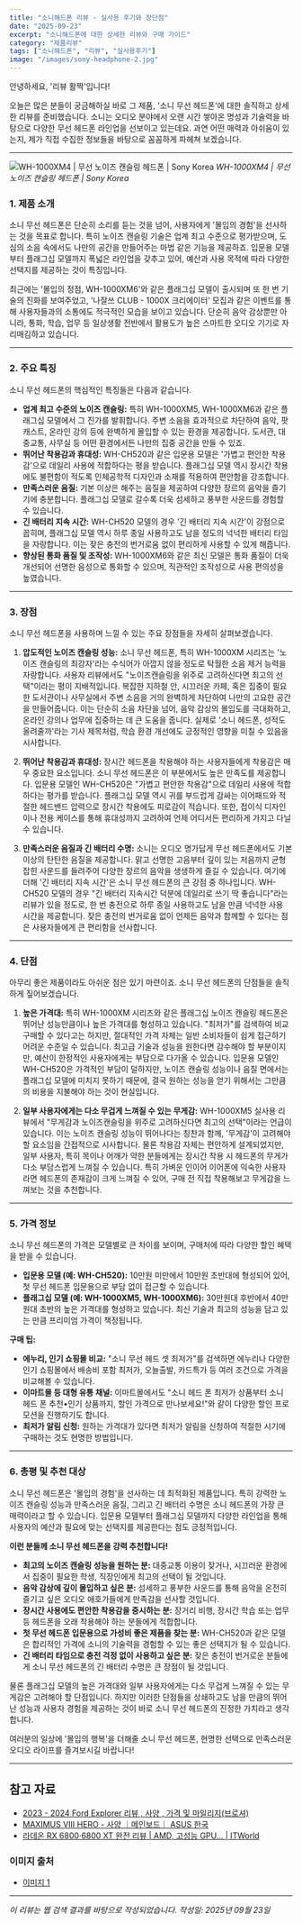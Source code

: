 ```yaml
---
title: "소니해드폰 리뷰 - 실사용 후기와 장단점"
date: "2025-09-23"
excerpt: "소니해드폰에 대한 상세한 리뷰와 구매 가이드"
category: "제품리뷰"
tags: ["소니해드폰", "리뷰", "실사용후기"]
image: "/images/sony-headphone-2.jpg"
---
```


안녕하세요, '리뷰 활짝'입니다!

오늘은 많은 분들이 궁금해하실 바로 그 제품, '소니 무선 헤드폰'에 대한 솔직하고 상세한 리뷰를 준비했습니다. 소니는 오디오 분야에서 오랜 시간 쌓아온 명성과 기술력을 바탕으로 다양한 무선 헤드폰 라인업을 선보이고 있는데요. 과연 어떤 매력과 아쉬움이 있는지, 제가 직접 수집한 정보들을 바탕으로 꼼꼼하게 파헤쳐 보겠습니다.

---

![WH-1000XM4 | 무선 노이즈 캔슬링 헤드폰 | Sony Korea](/images/sony-headphone-2.jpg)
_WH-1000XM4 | 무선 노이즈 캔슬링 헤드폰 | Sony Korea_

### 1. 제품 소개

소니 무선 헤드폰은 단순히 소리를 듣는 것을 넘어, 사용자에게 '몰입의 경험'을 선사하는 것을 목표로 합니다. 특히 노이즈 캔슬링 기술은 업계 최고 수준으로 평가받으며, 도심의 소음 속에서도 나만의 공간을 만들어주는 마법 같은 기능을 제공하죠. 입문용 모델부터 플래그십 모델까지 폭넓은 라인업을 갖추고 있어, 예산과 사용 목적에 따라 다양한 선택지를 제공하는 것이 특징입니다.

최근에는 '몰입의 정점, WH-1000XM6'와 같은 플래그십 모델이 출시되며 또 한 번 기술의 진화를 보여주었고, '나잘쓰 CLUB - 1000X 크리에이터' 모집과 같은 이벤트를 통해 사용자들과의 소통에도 적극적인 모습을 보이고 있습니다. 단순히 음악 감상뿐만 아니라, 통화, 학습, 업무 등 일상생활 전반에서 활용도가 높은 스마트한 오디오 기기로 자리매김하고 있습니다.

---

### 2. 주요 특징

소니 무선 헤드폰의 핵심적인 특징들은 다음과 같습니다.

- **업계 최고 수준의 노이즈 캔슬링:** 특히 WH-1000XM5, WH-1000XM6과 같은 플래그십 모델에서 그 진가를 발휘합니다. 주변 소음을 효과적으로 차단하여 음악, 팟캐스트, 온라인 강의 등에 완벽하게 몰입할 수 있는 환경을 제공합니다. 도서관, 대중교통, 사무실 등 어떤 환경에서든 나만의 집중 공간을 만들 수 있죠.
- **뛰어난 착용감과 휴대성:** WH-CH520과 같은 입문용 모델은 '가볍고 편안한 착용감'으로 데일리 사용에 적합하다는 평을 받습니다. 플래그십 모델 역시 장시간 착용에도 불편함이 적도록 인체공학적 디자인과 소재를 적용하여 편안함을 강조합니다.
- **만족스러운 음질:** 기본 이상은 해주는 음질을 제공하여 다양한 장르의 음악을 즐기기에 충분합니다. 플래그십 모델로 갈수록 더욱 섬세하고 풍부한 사운드를 경험할 수 있습니다.
- **긴 배터리 지속 시간:** WH-CH520 모델의 경우 '긴 배터리 지속 시간'이 강점으로 꼽히며, 플래그십 모델 역시 하루 종일 사용하고도 남을 정도의 넉넉한 배터리 타임을 자랑합니다. 이는 잦은 충전의 번거로움 없이 편리하게 사용할 수 있게 해줍니다.
- **향상된 통화 품질 및 조작성:** WH-1000XM6와 같은 최신 모델은 통화 품질이 더욱 개선되어 선명한 음성으로 통화할 수 있으며, 직관적인 조작성으로 사용 편의성을 높였습니다.

---

### 3. 장점

소니 무선 헤드폰을 사용하며 느낄 수 있는 주요 장점들을 자세히 살펴보겠습니다.

1.  **압도적인 노이즈 캔슬링 성능:**
    소니 무선 헤드폰, 특히 WH-1000XM 시리즈는 '노이즈 캔슬링의 최강자'라는 수식어가 아깝지 않을 정도로 탁월한 소음 제거 능력을 자랑합니다. 사용자 리뷰에서도 "노이즈캔슬링을 위주로 고려하신다면 최고의 선택"이라는 평이 지배적입니다. 복잡한 지하철 안, 시끄러운 카페, 혹은 집중이 필요한 도서관이나 사무실에서 주변 소음을 거의 완벽하게 차단하여 나만의 고요한 공간을 만들어줍니다. 이는 단순히 소음 차단을 넘어, 음악 감상의 몰입도를 극대화하고, 온라인 강의나 업무에 집중하는 데 큰 도움을 줍니다. 실제로 '소니 헤드폰, 성적도 올려줄까'라는 기사 제목처럼, 학습 환경 개선에도 긍정적인 영향을 미칠 수 있음을 시사합니다.

2.  **뛰어난 착용감과 휴대성:**
    장시간 헤드폰을 착용해야 하는 사용자들에게 착용감은 매우 중요한 요소입니다. 소니 무선 헤드폰은 이 부분에서도 높은 만족도를 제공합니다. 입문용 모델인 WH-CH520은 "가볍고 편안한 착용감"으로 데일리 사용에 적합하다는 평가를 받습니다. 플래그십 모델 역시 귀를 부드럽게 감싸는 이어패드와 적절한 헤드밴드 압력으로 장시간 착용에도 피로감이 적습니다. 또한, 접이식 디자인이나 전용 케이스를 통해 휴대성까지 고려하여 언제 어디서든 편리하게 가지고 다닐 수 있습니다.

3.  **만족스러운 음질과 긴 배터리 수명:**
    소니는 오디오 명가답게 무선 헤드폰에서도 기본 이상의 탄탄한 음질을 제공합니다. 맑고 선명한 고음부터 깊이 있는 저음까지 균형 잡힌 사운드를 들려주어 다양한 장르의 음악을 생생하게 즐길 수 있습니다. 여기에 더해 '긴 배터리 지속 시간'은 소니 무선 헤드폰의 큰 강점 중 하나입니다. WH-CH520 모델의 경우 "긴 배터리 지속시간 덕분에 데일리로 쓰기 딱 좋습니다"라는 리뷰가 있을 정도로, 한 번 충전으로 하루 종일 사용하고도 남을 만큼 넉넉한 사용 시간을 제공합니다. 잦은 충전의 번거로움 없이 언제든 음악과 함께할 수 있다는 점은 사용자들에게 큰 편리함을 선사합니다.

---

### 4. 단점

아무리 좋은 제품이라도 아쉬운 점은 있기 마련이죠. 소니 무선 헤드폰의 단점들을 솔직하게 짚어보겠습니다.

1.  **높은 가격대:**
    특히 WH-1000XM 시리즈와 같은 플래그십 노이즈 캔슬링 헤드폰은 뛰어난 성능만큼이나 높은 가격대를 형성하고 있습니다. "최저가"를 검색하여 비교 구매할 수 있다고는 하지만, 절대적인 가격 자체는 일반 소비자들이 쉽게 접근하기 어려운 수준일 수 있습니다. 최고급 기술과 성능을 원한다면 감수해야 할 부분이지만, 예산이 한정적인 사용자에게는 부담으로 다가올 수 있습니다. 입문용 모델인 WH-CH520은 가격적인 부담이 덜하지만, 노이즈 캔슬링 성능이나 음질 면에서는 플래그십 모델에 미치지 못하기 때문에, 결국 원하는 성능을 얻기 위해서는 그만큼의 비용을 지불해야 하는 것이 현실입니다.

2.  **일부 사용자에게는 다소 무겁게 느껴질 수 있는 무게감:**
    WH-1000XM5 실사용 리뷰에서 "무게감과 노이즈캔슬링을 위주로 고려하신다면 최고의 선택"이라는 언급이 있습니다. 이는 노이즈 캔슬링 성능이 뛰어나다는 칭찬과 함께, '무게감'이 고려해야 할 요소임을 간접적으로 시사합니다. 물론 착용감 자체는 편안하게 설계되었지만, 일부 사용자, 특히 목이나 어깨가 약한 분들에게는 장시간 착용 시 헤드폰의 무게가 다소 부담스럽게 느껴질 수 있습니다. 특히 가벼운 인이어 이어폰에 익숙한 사용자라면 헤드폰의 존재감이 크게 느껴질 수 있어, 구매 전 직접 착용해보고 무게감을 느껴보는 것을 추천합니다.

---

### 5. 가격 정보

소니 무선 헤드폰의 가격은 모델별로 큰 차이를 보이며, 구매처에 따라 다양한 할인 혜택을 받을 수 있습니다.

- **입문용 모델 (예: WH-CH520):** 10만원 미만에서 10만원 초반대에 형성되어 있어, 첫 무선 헤드폰 입문용으로 부담 없이 접근할 수 있습니다.
- **플래그십 모델 (예: WH-1000XM5, WH-1000XM6):** 30만원대 후반에서 40만원대 초반의 높은 가격대를 형성하고 있습니다. 최신 기술과 최고의 성능을 담고 있는 만큼 프리미엄 가격이 책정됩니다.

**구매 팁:**

- **에누리, 인기 쇼핑몰 비교:** "소니 무선 헤드 셋 최저가"를 검색하면 에누리나 다양한 인기 쇼핑몰에서 배송비 포함 최저가, 오늘출발, 카드특가 등 여러 조건으로 가격을 비교해볼 수 있습니다.
- **이마트몰 등 대형 유통 채널:** 이마트몰에서도 "소니 헤드 폰 최저가 상품부터 소니 헤드 폰 추천•인기 상품까지, 할인 가격으로 만나보세요!"와 같이 다양한 할인 프로모션을 진행하기도 합니다.
- **최저가 알림 신청:** 원하는 가격대가 있다면 최저가 알림을 신청하여 적절한 시기에 구매하는 것도 현명한 방법입니다.

---

### 6. 총평 및 추천 대상

소니 무선 헤드폰은 '몰입의 경험'을 선사하는 데 최적화된 제품입니다. 특히 강력한 노이즈 캔슬링 성능과 만족스러운 음질, 그리고 긴 배터리 수명은 소니 헤드폰의 가장 큰 매력이라고 할 수 있습니다. 입문용 모델부터 플래그십 모델까지 다양한 라인업을 통해 사용자의 예산과 필요에 맞는 선택지를 제공한다는 점도 긍정적입니다.

**이런 분들께 소니 무선 헤드폰을 강력 추천합니다!**

- **최고의 노이즈 캔슬링 성능을 원하는 분:** 대중교통 이용이 잦거나, 시끄러운 환경에서 집중이 필요한 학생, 직장인에게 최고의 선택이 될 것입니다.
- **음악 감상에 깊이 몰입하고 싶은 분:** 섬세하고 풍부한 사운드를 통해 음악을 온전히 즐기고 싶은 오디오 애호가들에게 만족감을 선사할 것입니다.
- **장시간 사용에도 편안한 착용감을 중시하는 분:** 장거리 비행, 장시간 학습 또는 업무 등 헤드폰을 오래 착용해야 하는 분들에게 적합합니다.
- **첫 무선 헤드폰 입문용으로 가성비 좋은 제품을 찾는 분:** WH-CH520과 같은 모델은 합리적인 가격에 소니의 기술력을 경험할 수 있는 좋은 선택지가 될 수 있습니다.
- **긴 배터리 타임으로 충전 걱정 없이 사용하고 싶은 분:** 잦은 충전이 번거로운 분들에게 소니 무선 헤드폰의 긴 배터리 수명은 큰 장점이 될 것입니다.

물론 플래그십 모델의 높은 가격대와 일부 사용자에게는 다소 무겁게 느껴질 수 있는 무게감은 고려해야 할 단점입니다. 하지만 이러한 단점들을 상쇄하고도 남을 만큼의 뛰어난 성능과 사용자 경험을 제공하는 것이 바로 소니 무선 헤드폰의 진정한 가치라고 생각합니다.

여러분의 일상에 '몰입의 행복'을 더해줄 소니 무선 헤드폰, 현명한 선택으로 만족스러운 오디오 라이프를 즐겨보시길 바랍니다!

---

## 참고 자료

- [2023 - 2024 Ford Explorer 리뷰 , 사양 , 가격 및 마일리지(브로셔)](https://www.autouserguide.com/ko/블로그/2023-포드-익스플로러-사양-가격-특징-마일리지-브로셔/)
- [MAXIMUS VIII HERO - 사양 ｜메인보드｜ ASUS 한국](https://www.asus.com/kr/motherboards-components/motherboards/all-series/maximus-viii-hero/techspec/)
- [라데온 RX 6800·6800 XT 완전 리뷰 | AMD, 고성능 GPU... | ITWorld](https://www.itworld.co.kr/article/3549945/라데온-rx-6800·6800-xt-완전-리뷰-amd-고성능-gpu-시장으로-화려하.html)

### 이미지 출처

- [이미지 1](https://www.sony.co.kr/image/a623e0ac346dea68e59c279e05221b59?fmt=pjpeg&bgcolor=FFFFFF&bgc=FFFFFF&wid=2515&hei=1320)

---

_이 리뷰는 웹 검색 결과를 바탕으로 작성되었습니다._
_작성일: 2025년 09월 23일_
